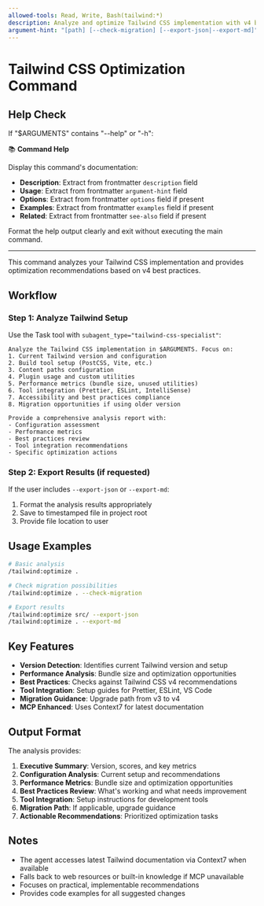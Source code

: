 ```yaml
---
allowed-tools: Read, Write, Bash(tailwind:*)
description: Analyze and optimize Tailwind CSS implementation with v4 best practices
argument-hint: "[path] [--check-migration] [--export-json|--export-md]"
---
```


# Tailwind CSS Optimization Command

## Help Check

If "$ARGUMENTS" contains "--help" or "-h":

📚 **Command Help**

Display this command's documentation:

- **Description**: Extract from frontmatter `description` field
- **Usage**: Extract from frontmatter `argument-hint` field
- **Options**: Extract from frontmatter `options` field if present
- **Examples**: Extract from frontmatter `examples` field if present
- **Related**: Extract from frontmatter `see-also` field if present

Format the help output clearly and exit without executing the main command.

---

This command analyzes your Tailwind CSS implementation and provides optimization recommendations based on v4 best practices.

## Workflow

### Step 1: Analyze Tailwind Setup

Use the Task tool with `subagent_type="tailwind-css-specialist"`:

```
Analyze the Tailwind CSS implementation in $ARGUMENTS. Focus on:
1. Current Tailwind version and configuration
2. Build tool setup (PostCSS, Vite, etc.)
3. Content paths configuration
4. Plugin usage and custom utilities
5. Performance metrics (bundle size, unused utilities)
6. Tool integration (Prettier, ESLint, IntelliSense)
7. Accessibility and best practices compliance
8. Migration opportunities if using older version

Provide a comprehensive analysis report with:
- Configuration assessment
- Performance metrics
- Best practices review
- Tool integration recommendations
- Specific optimization actions
```

### Step 2: Export Results (if requested)

If the user includes `--export-json` or `--export-md`:

1. Format the analysis results appropriately
2. Save to timestamped file in project root
3. Provide file location to user

## Usage Examples

```bash
# Basic analysis
/tailwind:optimize .

# Check migration possibilities
/tailwind:optimize . --check-migration

# Export results
/tailwind:optimize src/ --export-json
/tailwind:optimize . --export-md
```

## Key Features

- **Version Detection**: Identifies current Tailwind version and setup
- **Performance Analysis**: Bundle size and optimization opportunities
- **Best Practices**: Checks against Tailwind CSS v4 recommendations
- **Tool Integration**: Setup guides for Prettier, ESLint, VS Code
- **Migration Guidance**: Upgrade path from v3 to v4
- **MCP Enhanced**: Uses Context7 for latest documentation

## Output Format

The analysis provides:

1. **Executive Summary**: Version, scores, and key metrics
2. **Configuration Analysis**: Current setup and recommendations
3. **Performance Metrics**: Bundle size and optimization opportunities
4. **Best Practices Review**: What's working and what needs improvement
5. **Tool Integration**: Setup instructions for development tools
6. **Migration Path**: If applicable, upgrade guidance
7. **Actionable Recommendations**: Prioritized optimization tasks

## Notes

- The agent accesses latest Tailwind documentation via Context7 when available
- Falls back to web resources or built-in knowledge if MCP unavailable
- Focuses on practical, implementable recommendations
- Provides code examples for all suggested changes
